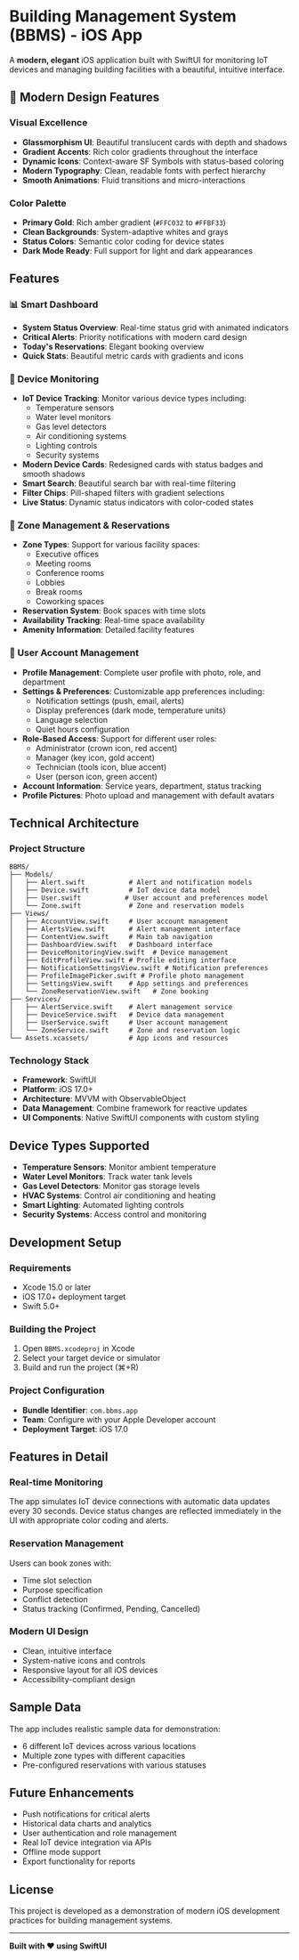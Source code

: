 # Building Management System (BBMS) - iOS App

A **modern, elegant** iOS application built with SwiftUI for monitoring IoT devices and managing building facilities with a beautiful, intuitive interface.

## 🎨 Modern Design Features

### Visual Excellence
- **Glassmorphism UI**: Beautiful translucent cards with depth and shadows
- **Gradient Accents**: Rich color gradients throughout the interface
- **Dynamic Icons**: Context-aware SF Symbols with status-based coloring
- **Modern Typography**: Clean, readable fonts with perfect hierarchy
- **Smooth Animations**: Fluid transitions and micro-interactions

### Color Palette
- **Primary Gold**: Rich amber gradient (`#FFC032` to `#FFBF33`)
- **Clean Backgrounds**: System-adaptive whites and grays
- **Status Colors**: Semantic color coding for device states
- **Dark Mode Ready**: Full support for light and dark appearances

## Features

### 📊 Smart Dashboard
- **System Status Overview**: Real-time status grid with animated indicators
- **Critical Alerts**: Priority notifications with modern card design
- **Today's Reservations**: Elegant booking overview
- **Quick Stats**: Beautiful metric cards with gradients and icons

### 🔧 Device Monitoring
- **IoT Device Tracking**: Monitor various device types including:
  - Temperature sensors
  - Water level monitors  
  - Gas level detectors
  - Air conditioning systems
  - Lighting controls
  - Security systems
- **Modern Device Cards**: Redesigned cards with status badges and smooth shadows
- **Smart Search**: Beautiful search bar with real-time filtering
- **Filter Chips**: Pill-shaped filters with gradient selections
- **Live Status**: Dynamic status indicators with color-coded states

### 🏢 Zone Management & Reservations
- **Zone Types**: Support for various facility spaces:
  - Executive offices
  - Meeting rooms
  - Conference rooms
  - Lobbies
  - Break rooms
  - Coworking spaces
- **Reservation System**: Book spaces with time slots
- **Availability Tracking**: Real-time space availability
- **Amenity Information**: Detailed facility features

### 👤 User Account Management
- **Profile Management**: Complete user profile with photo, role, and department
- **Settings & Preferences**: Customizable app preferences including:
  - Notification settings (push, email, alerts)
  - Display preferences (dark mode, temperature units)
  - Language selection
  - Quiet hours configuration
- **Role-Based Access**: Support for different user roles:
  - Administrator (crown icon, red accent)
  - Manager (key icon, gold accent)  
  - Technician (tools icon, blue accent)
  - User (person icon, green accent)
- **Account Information**: Service years, department, status tracking
- **Profile Pictures**: Photo upload and management with default avatars

## Technical Architecture

### Project Structure
```
BBMS/
├── Models/
│   ├── Alert.swift           # Alert and notification models
│   ├── Device.swift          # IoT device data model
│   ├── User.swift           # User account and preferences model
│   └── Zone.swift            # Zone and reservation models
├── Views/
│   ├── AccountView.swift     # User account management
│   ├── AlertsView.swift      # Alert management interface
│   ├── ContentView.swift     # Main tab navigation
│   ├── DashboardView.swift   # Dashboard interface
│   ├── DeviceMonitoringView.swift  # Device management
│   ├── EditProfileView.swift # Profile editing interface
│   ├── NotificationSettingsView.swift # Notification preferences
│   ├── ProfileImagePicker.swift # Profile photo management
│   ├── SettingsView.swift    # App settings and preferences
│   └── ZoneReservationView.swift   # Zone booking
├── Services/
│   ├── AlertService.swift    # Alert management service
│   ├── DeviceService.swift   # Device data management
│   ├── UserService.swift     # User account management
│   └── ZoneService.swift     # Zone and reservation logic
└── Assets.xcassets/          # App icons and resources
```

### Technology Stack
- **Framework**: SwiftUI
- **Platform**: iOS 17.0+
- **Architecture**: MVVM with ObservableObject
- **Data Management**: Combine framework for reactive updates
- **UI Components**: Native SwiftUI components with custom styling

## Device Types Supported
- **Temperature Sensors**: Monitor ambient temperature
- **Water Level Monitors**: Track water tank levels
- **Gas Level Detectors**: Monitor gas storage levels
- **HVAC Systems**: Control air conditioning and heating
- **Smart Lighting**: Automated lighting controls
- **Security Systems**: Access control and monitoring

## Development Setup

### Requirements
- Xcode 15.0 or later
- iOS 17.0+ deployment target
- Swift 5.0+

### Building the Project
1. Open `BBMS.xcodeproj` in Xcode
2. Select your target device or simulator
3. Build and run the project (⌘+R)

### Project Configuration
- **Bundle Identifier**: `com.bbms.app`
- **Team**: Configure with your Apple Developer account
- **Deployment Target**: iOS 17.0

## Features in Detail

### Real-time Monitoring
The app simulates IoT device connections with automatic data updates every 30 seconds. Device status changes are reflected immediately in the UI with appropriate color coding and alerts.

### Reservation Management
Users can book zones with:
- Time slot selection
- Purpose specification
- Conflict detection
- Status tracking (Confirmed, Pending, Cancelled)

### Modern UI Design
- Clean, intuitive interface
- System-native icons and controls
- Responsive layout for all iOS devices
- Accessibility-compliant design

## Sample Data
The app includes realistic sample data for demonstration:
- 6 different IoT devices across various locations
- Multiple zone types with different capacities
- Pre-configured reservations with various statuses

## Future Enhancements
- Push notifications for critical alerts
- Historical data charts and analytics
- User authentication and role management
- Real IoT device integration via APIs
- Offline mode support
- Export functionality for reports

## License
This project is developed as a demonstration of modern iOS development practices for building management systems.

---

**Built with ❤️ using SwiftUI**